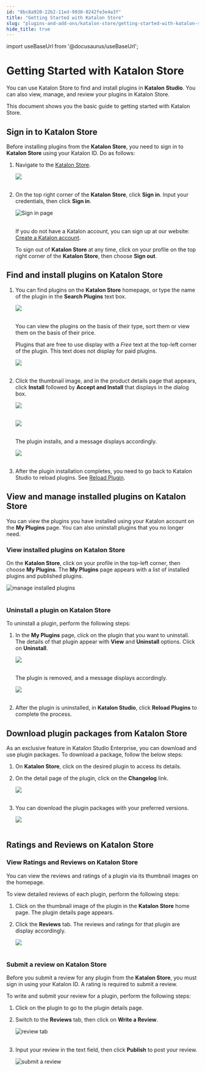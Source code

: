 ```yaml
---
id: "8bc8a920-22b2-11ed-9930-0242fe3e4a3f"
title: "Getting Started with Katalon Store"
slug: "plugins-and-add-ons/katalon-store/getting-started-with-katalon-store"
hide_title: true
---
```

import useBaseUrl from '@docusaurus/useBaseUrl';


# <a id="id" class="anchor_top_offset"/><a id="ariaid-title1" class="anchor_top_offset"/>Getting Started with <span xmlns="http://www.w3.org/1999/xhtml" className="ph">Katalon Store</span> 

<p xmlns="http://www.w3.org/1999/xhtml" className="p">You can use <span className="ph">Katalon Store</span> to find and install   plugins in <strong className="ph b">Katalon Studio</strong>. You can also view,   manage, and review your plugins in <span className="ph">Katalon Store</span>.</p> 
<p xmlns="http://www.w3.org/1999/xhtml" className="p">This document shows you the basic guide to getting started with   <span className="ph">Katalon Store</span>.</p> 

## <a id="id_1" class="anchor_top_offset"/>Sign in to <span xmlns="http://www.w3.org/1999/xhtml" className="ph">Katalon Store</span> 

<p xmlns="http://www.w3.org/1999/xhtml" className="p">Before installing plugins from the <strong className="ph b"><span className="ph">Katalon Store</span></strong>, you need to sign in to <strong className="ph b"><span className="ph">Katalon Store</span></strong> using your Katalon ID. Do as follows:</p> 
<ol xmlns="http://www.w3.org/1999/xhtml" className="ol"><li className="li">     <p className="p">Navigate to the <a className="xref j-external-link" href="https://store.katalon.com/" target="_blank"><span className="ph">Katalon Store</span></a>.</p>     <p className="p"> <img className="image" src={useBaseUrl("https://github.com/katalon-studio/docs-images/raw/master/katalon-store/docs/user/Gettins%20Started%20Updated%20Images/K.S.E-8.3.0-getting_started_katalon_store_home.png")} /><br /><br />     </p>   </li><li className="li">     <p className="p">On the top right corner of the <strong className="ph b"><span className="ph">Katalon Store</span></strong>, click <strong className="ph b">Sign in</strong>. Input your credentials, then click <strong className="ph b">Sign in</strong>.</p>     <p className="p"> <img className="image" src={useBaseUrl("https://github.com/katalon-studio/docs-images/raw/master/katalon-store/docs/user/Gettins%20Started%20Updated%20Images/welcome-back.png")} alt="Sign in page" /><br /><br />     </p>     <p className="p">If you do not have a Katalon account, you can sign up at our website: <a className="xref j-external-link" href="https://katalon.com/sign-up" target="_blank">Create a Katalon account</a>.</p>     <p className="p">To sign out of <strong className="ph b"><span className="ph">Katalon Store</span></strong> at any time, click on your profile on the top right corner of the <strong className="ph b"><span className="ph">Katalon Store</span></strong>, then choose <strong className="ph b">Sign out</strong>.</p>   </li></ol> 

## <a id="id_2" class="anchor_top_offset"/>Find and install plugins on <span xmlns="http://www.w3.org/1999/xhtml" className="ph">Katalon Store</span> 

<ol xmlns="http://www.w3.org/1999/xhtml" className="ol"><li className="li">     <p className="p">You can find plugins on the <strong className="ph b"><span className="ph">Katalon Store</span></strong> homepage, or type the name of the plugin in the <strong className="ph b">Search Plugins</strong> text box.</p>     <p className="p"> <img className="image" src={useBaseUrl("https://github.com/katalon-studio/docs-images/raw/master/katalon-store/docs/user/Gettins%20Started%20Updated%20Images/K.S.E-8.3.0-getting_started_plugin_display.png")} /><br /><br />     </p>     <p className="p">You can view the plugins on the basis of their type, sort them or view them on the basis of their price.</p>     <p className="p">Plugins that are free to use display with a <em className="ph i">Free</em> text at the top-left corner of the plugin. This text does not display for paid plugins.</p>     <p className="p"> <img className="image" src={useBaseUrl("https://github.com/katalon-studio/docs-images/raw/master/katalon-store/docs/user/Gettins%20Started%20Updated%20Images/K.S.E-8.3.0-getting_started_katalon_store_free_plugin.png")} width={300} /><br /><br />     </p>   </li><li className="li">     <p className="p">Click the thumbnail image, and in the product details page that appears, click <strong className="ph b">Install</strong> followed by <strong className="ph b">Accept and Install</strong> that displays in the dialog box.</p>     <p className="p"> <img className="image" src={useBaseUrl("https://github.com/katalon-studio/docs-images/raw/master/katalon-store/docs/user/Gettins%20Started%20Updated%20Images/K.S.E-8.3.0-getting_started_plugins_on_display.png")} /><br /><br />     </p>     <p className="p"> <img className="image" src={useBaseUrl("https://github.com/katalon-studio/docs-images/raw/master/katalon-store/docs/user/Gettins%20Started%20Updated%20Images/K.S.E-8.3.0-getting_started_plugin_installation_progress.png")} /><br /><br />     </p>     <p className="p">The plugin installs, and a message displays accordingly.</p>     <p className="p"> <img className="image" src={useBaseUrl("https://github.com/katalon-studio/docs-images/raw/master/katalon-store/docs/user/Gettins%20Started%20Updated%20Images/K.S.E-8.3.0-getting_started_plugin_installed_message.png")} /><br /><br />     </p>   </li><li className="li">     <p className="p">After the plugin installation completes, you need to go back to Katalon Studio to reload plugins. See <a className="xref" href="/plugins-and-add-ons/katalon-store/access-to-katalon-store-from-katalon-studio#id_2">Reload Plugin</a>.</p>   </li></ol> 

## <a id="id_3" class="anchor_top_offset"/>View and manage installed plugins on <span xmlns="http://www.w3.org/1999/xhtml" className="ph">Katalon Store</span> 

<p xmlns="http://www.w3.org/1999/xhtml" className="p">You can view the plugins you have installed using your Katalon   account on the <strong className="ph b">My Plugins</strong> page. You can also   uninstall plugins that you no longer need.</p> 

### <a id="id_4" class="anchor_top_offset"/>View installed plugins on <span xmlns="http://www.w3.org/1999/xhtml" className="ph">Katalon Store</span> 

<p xmlns="http://www.w3.org/1999/xhtml" className="p">On the <strong className="ph b"><span className="ph">Katalon Store</span></strong>, click on your profile in   the top-left corner, then choose <strong className="ph b">My Plugins</strong>. The   <strong className="ph b">My Plugins</strong> page appears with a list of installed   plugins and published plugins.</p> 
<p xmlns="http://www.w3.org/1999/xhtml" className="p">   <img className="image" src={useBaseUrl("https://github.com/katalon-studio/docs-images/raw/master/katalon-store/docs/user/Gettins%20Started%20Updated%20Images/manage-plugin.png")} width={300} alt="manage installed plugins" /><br /><br /> </p> 

### <a id="id_5" class="anchor_top_offset"/>Uninstall a plugin on <span xmlns="http://www.w3.org/1999/xhtml" className="ph">Katalon Store</span> 

<p xmlns="http://www.w3.org/1999/xhtml" className="p">To uninstall a plugin, perform the following steps:</p> 
<ol xmlns="http://www.w3.org/1999/xhtml" className="ol"><li className="li">     <p className="p">In the <strong className="ph b">My Plugins</strong> page, click on the plugin that you want to uninstall. The details of that plugin appear with <strong className="ph b">View</strong> and <strong className="ph b">Uninstall</strong> options. Click on <strong className="ph b">Uninstall</strong>.</p>     <p className="p"> <img className="image" src={useBaseUrl("https://github.com/katalon-studio/docs-images/raw/master/katalon-store/docs/user/Gettins%20Started%20Updated%20Images/K.S.E-8.3.0-getting_started_plugin_uninstall.png")} /><br /><br />     </p>     <p className="p">The plugin is removed, and a message displays accordingly.</p>     <p className="p"> <img className="image" src={useBaseUrl("https://github.com/katalon-studio/docs-images/raw/master/katalon-store/docs/user/Gettins%20Started%20Updated%20Images/K.S.E-8.3.0-getting_started_plugin_uninstalled_message.png")} /><br /><br />     </p>   </li><li className="li">     <p className="p">After the plugin is uninstalled, in <strong className="ph b">Katalon Studio</strong>, click <strong className="ph b">Reload Plugins</strong> to complete the process.</p>   </li></ol> 

## <a id="id_6" class="anchor_top_offset"/>Download plugin packages from <span xmlns="http://www.w3.org/1999/xhtml" className="ph">Katalon Store</span> 

<p xmlns="http://www.w3.org/1999/xhtml" className="p">As an exclusive feature in Katalon Studio Enterprise, you can download and use plugin packages. To download a package, follow the below steps:</p> 
<ol xmlns="http://www.w3.org/1999/xhtml" className="ol"><li className="li">     <p className="p">On <strong className="ph b"><span className="ph">Katalon Store</span></strong>, click on the desired plugin to access its details.</p>   </li><li className="li">     <p className="p">On the detail page of the plugin, click on the <strong className="ph b">Changelog</strong> link.</p>     <p className="p"> <img className="image" src={useBaseUrl("https://github.com/katalon-studio/docs-images/raw/master/katalon-store/docs/user/Gettins%20Started%20Updated%20Images/K.S.E-8.3.0-getting_started_plugin_changelog.png")} /><br /><br />     </p>   </li><li className="li">     <p className="p">You can download the plugin packages with your preferred versions.</p>     <p className="p"> <img className="image" src={useBaseUrl("https://github.com/katalon-studio/docs-images/raw/master/katalon-store/docs/user/Gettins%20Started%20Updated%20Images/K.S.E-8.3.0-getting_started_plugin_package_download.png")} /><br /><br />     </p>   </li></ol> 

## <a id="id_7" class="anchor_top_offset"/>Ratings and Reviews on <span xmlns="http://www.w3.org/1999/xhtml" className="ph">Katalon Store</span> 


### <a id="id_8" class="anchor_top_offset"/>View Ratings and Reviews on <span xmlns="http://www.w3.org/1999/xhtml" className="ph">Katalon Store</span> 

<p xmlns="http://www.w3.org/1999/xhtml" className="p">You can view the reviews and ratings of a plugin via its thumbnail images on the homepage.</p> 
<p xmlns="http://www.w3.org/1999/xhtml" className="p">To view detailed reviews of each plugin, perform the following steps:</p> 
<ol xmlns="http://www.w3.org/1999/xhtml" className="ol"><li className="li">     <p className="p">Click on the thumbnail image of the plugin in the <strong className="ph b"><span className="ph">Katalon Store</span></strong> home page. The plugin details page appears.</p>   </li><li className="li">     <p className="p">Click the <strong className="ph b">Reviews</strong> tab. The reviews and ratings for that plugin are display accordingly.</p>     <p className="p"> <img className="image" src={useBaseUrl("https://github.com/katalon-studio/docs-images/raw/master/katalon-store/docs/user/Gettins%20Started%20Updated%20Images/K.S.E-8.3.0-getting_started_plugin_ratings.png")} /><br /><br />     </p>   </li></ol> 

### <a id="id_9" class="anchor_top_offset"/>Submit a review on <span xmlns="http://www.w3.org/1999/xhtml" className="ph">Katalon Store</span> 

<p xmlns="http://www.w3.org/1999/xhtml" className="p">Before you submit a review for any plugin from the   <strong className="ph b"><span className="ph">Katalon Store</span></strong>, you must sign in using your Katalon   ID. A rating is required to submit a review.</p> 
<p xmlns="http://www.w3.org/1999/xhtml" className="p">To write and submit your review for a plugin, perform the   following steps:</p> 
<ol xmlns="http://www.w3.org/1999/xhtml" className="ol"><li className="li">Click on the plugin to go to the plugin details page.</li><li className="li">     <p className="p">Switch to the <strong className="ph b">Reviews</strong> tab, then click on       <strong className="ph b">Write a Review</strong>.</p>     <p className="p">       <img className="image" src={useBaseUrl("https://github.com/katalon-studio/docs-images/raw/master/katalon-store/docs/user/Gettins%20Started%20Updated%20Images/reviews-tab.png")} width={700} alt="review tab" /><br /><br />     </p>   </li><li className="li">     <p className="p">Input your review in the text field, then click       <strong className="ph b">Publish</strong> to post your review.</p>     <p className="p">       <img className="image" src={useBaseUrl("https://github.com/katalon-studio/docs-images/raw/master/katalon-store/docs/user/Gettins%20Started%20Updated%20Images/submit-review.png")} width={600} alt="submit a review" /><br /><br />     </p>   </li></ol> 

